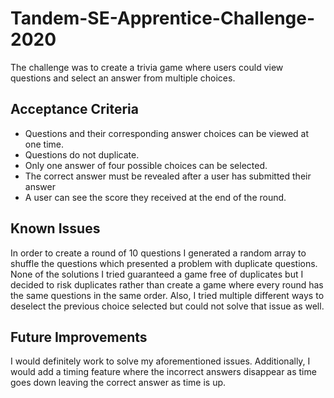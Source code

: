 # Tandem-SE-Apprentice-Challenge-2020

The challenge was to create a trivia game where users could view questions and select an answer from multiple choices.

## Acceptance Criteria
- Questions and their corresponding answer choices can be viewed at one time.
- Questions do not duplicate.
- Only one answer of four possible choices can be selected.
- The correct answer must be revealed after a user has submitted their answer 
- A user can see the score they received at the end of the round.

## Known Issues
In order to create a round of 10 questions I generated a random array to shuffle the questions which presented a problem with duplicate questions. None of the solutions I tried guaranteed a game free of duplicates but I decided to risk duplicates rather than create a game where every round has the same questions in the same order. Also, I tried multiple different ways to deselect the previous choice selected but could not solve that issue as well.

## Future Improvements
I would definitely work to solve my aforementioned issues. Additionally, I would add a timing feature where the incorrect answers disappear as time goes down leaving the correct answer as time is up.

